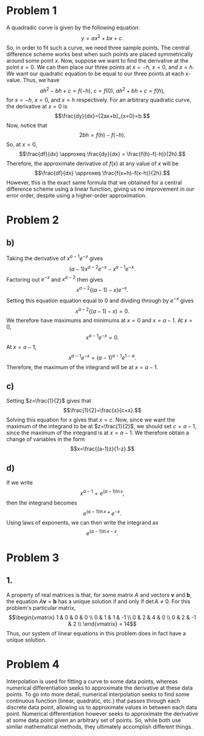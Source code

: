 # Problem 1
A quadradic curve is given by the following equation:
$$y=ax^2+bx+c.$$
So, in order to fit such a curve, we need three sample points. The central difference scheme works best when such points are placed symmetrically around some point $x$. Now, suppose we want to find the derivative at the point $x=0$. We can then place our three points at $x=-h$, $x=0$, and $x=h$. We want our quadratic equation to be equal to our three points at each x-value. Thus, we have $$ah^2-bh+c=f(-h),\ c=f(0),\ ah^2+bh+c=f(h),$$ for $x=-h$, $x=0$, and $x=h$ respectively. For an arbitrary quadratic curve, the derivative at $x=0$ is 
$$\frac{dy}{dx}=[2ax+b]_{x=0}=b.$$
Now, notice that 
$$2bh = f(h)-f(-h).$$
So, at $x=0$,
$$\frac{df}{dx} \approxeq \frac{dy}{dx} = \frac{f(h)-f(-h)}{2h}.$$
Therefore, the approximate derivative of $f(x)$ at any value of $x$ will be
$$\frac{df}{dx} \approxeq \frac{f(x+h)-f(x-h)}{2h}.$$
However, this is the exact same formula that we obtained for a central difference scheme using a linear function, giving us no improvement in our error order, despite using a higher-order approximation.
# Problem 2
## b)
Taking the derivative of $x^{a-1}e^{-x}$ gives $$(a-1)x^{a-2}e^{-x}-x^{a-1}e^{-x}.$$
Factoring out $e^{-x}$ and $x^{a-2}$ then gives $$x^{a-2}((a-1)-x)e^{-x}.$$ Setting this equation equation equal to $0$ and dividing through by $e^{-x}$ gives $$x^{a-2}((a-1)-x)=0.$$
We therefore have maximums and minimums at $x=0$ and $x=a-1$. At $x=0$, $$x^{a-1}e^{-x}=0.$$ At $x=a-1$, $$x^{a-1}e^{-x}=(a-1)^{a-1}e^{1-a}.$$
Therefore, the maximum of the integrand will be at $x=a-1$.

## c)
Setting $z=\frac{1}{2}$ gives that
$$\frac{1}{2}=\frac{x}{c+x}.$$
Solving this equation for $x$ gives that $x=c$. Now, since we want the maximum of the integrand to be at $z=\frac{1}{2}$, we should set $c=a-1$, since the maximum of the integrand is at $x=a-1$. We therefore obtain a change of variables in the form
$$x=\frac{(a-1)z}{1-z}.$$

## d)
If we write
$$x^{a-1}=e^{(a-1)\ln{x}},$$
then the integrand becomes
$$e^{(a-1)\ln{x}}*e^{-x}.$$
Using laws of exponents, we can then write the integrand as
$$e^{(a-1)\ln{x}-x}.$$

# Problem 3
## 1.
A property of real matrices is that, for some matrix $A$ and vectors $\textbf{v}$ and $\textbf{b}$, the equation $A\textbf{v}=\textbf{b}$ has a unique solution if and only if $\det{A} \neq 0$. For this problem's particular matrix,
$$\begin{vmatrix}
1 & 0 & 0 & 0 \\
0 & 1 & 1 & -1 \\
0 & 2 & 4 & 0 \\
0 & 2 & -1 & 2 \\
\end{vmatrix} = 14$$
Thus, our system of linear equations in this problem does in fact have a unique solution.

# Problem 4
Interpolation is used for fitting a curve to some data points, whereas numerical differentiation seeks to approximate the derivative at these data points. To go into more detail, numerical interpolation seeks to find some continuous function (linear, quadratic, etc.) that passes through each discrete data point, allowing us to approximate values in between each data point. Numerical differentiation however seeks to approximate the derivative at some data point given an arbitrary set of points. So, while both use similar mathematical methods, they ultimately accomplish different things.
